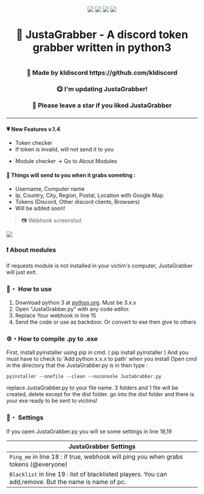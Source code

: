 <p align="center">
<img src="https://img.shields.io/github/languages/top/kldiscord/JustaGrabber?style=flat-square" </a>
<img src="https://img.shields.io/github/last-commit/kldiscord/JustaGrabber?style=flat-square" </a>
<img src="https://img.shields.io/github/stars/kldiscord/JustaGrabber?color=%23daff00&label=Stars&style=flat-square" </a>
<img src="https://img.shields.io/github/forks/kldiscord/JustaGrabber?color=%23daff00&label=Forks&style=flat-square" </a>
</p>


<h1 align="center">🎄 JustaGrabber - A discord token grabber written in python3<h1>
<h3 align="center">🎇 Made by kldiscord https://github.com/kldiscord<h3>
<h3 align="center">😋 I'm updating JustaGrabber!<h3>
<h3 align="center">🌟 Please leave a star if you liked JustaGrabber<h3>

---

#### 💗 New Features v.1.4
 * Token checker
 * If token is invalid, will not send it to you
 
 + Module checker
 -> Go to About Modules
 
#### 🎁 Things will send to you when it grabs someting :
 -  Username, Computer name
 -  Ip, Country, City, Region, Postal, Location with Google Map
 -  Tokens (Discord, Other discord clients, Browsers)
 -  Will be added soon!
 
> 📷 Webhook screenshot

<p align="left"><img src="https://media.discordapp.net/attachments/903924643843424266/905003319657902100/b1eb83bacc03b959.JPG?width=806&height=676"</p>

### ❗ About modules
If requests module is not installed in your victim's computer,
JustaGrabber will just exit.
 
### 📁・ How to use
1. Download python 3 at [python.org](https://python.org). Must be 3.x.x
2. Open "JustaGrabber.py" with any code editor.
3. Replace Your webhook in line 15
4. Send the code or use as backdoor. Or convert to exe then give to others

### ⚙・How to compile .py to .exe
First, install pyinstaller using pip in cmd. ( pip install pyinstaller )
And you must have to check to 'Add python x.x.x to path' when you install
Open cmd in the directory that the JustaGrabber.py is in then type : 
```
pyinstaller --onefile --clean --noconsole JustaGrabber.py
```
replace JustaGrabber.py to your file name.
3 folders and 1 file will be created, delete except for the dist folder.
go into the dist folder and there is your exe ready to be sent to victims!

### 💾・ Settings
If you open JustaGrabber.py you will se some settings in line 18,19

|    JustaGrabber Settings 		|
| ------------------------------------ 	|
| `Ping_me` in line 18 : if true, webhook will ping you when grabs tokens (@everyone)	|
| `Blacklist` in line 19 : list of blacklisted players. You can add,remove. But the name is name of pc.|
